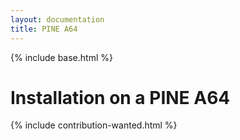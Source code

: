 ```yaml
---
layout: documentation
title: PINE A64
---
```


{% include base.html %}

# Installation on a PINE A64

{% include contribution-wanted.html %}
